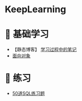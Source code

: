 # KeepLearning
# :watermelon: 基础学习
- 【静态博客】
[学习过程中的笔记](https://vinci-ma.github.io/)
- [面向对象](https://github.com/Vinci-Ma/KeepLearing/blob/master/Note/%E9%9D%A2%E5%90%91%E5%AF%B9%E8%B1%A1.md)
# :watermelon: 练习
- [50道SQL练习题](https://github.com/Vinci-Ma/KeepLearning/blob/master/Exercise/SQL%E7%BB%83%E4%B9%A0%E9%A2%98-50%E9%81%93.md)
